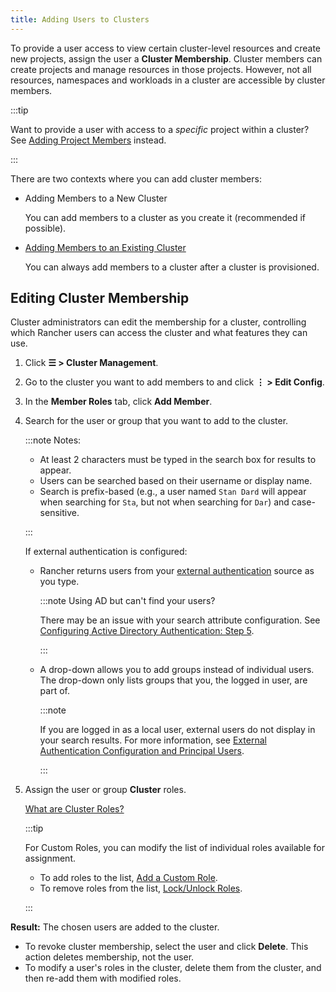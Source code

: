 ```yaml
---
title: Adding Users to Clusters
---
```


<head>
  <link rel="canonical" href="https://ranchermanager.docs.rancher.com/how-to-guides/new-user-guides/manage-clusters/access-clusters/add-users-to-clusters"/>
</head>

To provide a user access to view certain cluster-level resources and create new projects, assign the user a **Cluster Membership**. Cluster members can create projects and manage resources in those projects. However, not all resources, namespaces and workloads in a cluster are accessible by cluster members.

:::tip

Want to provide a user with access to a _specific_ project within a cluster? See [Adding Project Members](../../../new-user-guides/add-users-to-projects.md) instead.

:::

There are two contexts where you can add cluster members:

- Adding Members to a New Cluster

    You can add members to a cluster as you create it (recommended if possible).

- [Adding Members to an Existing Cluster](#editing-cluster-membership)

    You can always add members to a cluster after a cluster is provisioned.

## Editing Cluster Membership

Cluster administrators can edit the membership for a cluster, controlling which Rancher users can access the cluster and what features they can use.

1. Click **☰ > Cluster Management**.
1. Go to the cluster you want to add members to and click **⋮ > Edit Config**.
1. In the **Member Roles** tab, click **Add Member**.
1. Search for the user or group that you want to add to the cluster.

    :::note Notes:

    - At least 2 characters must be typed in the search box for results to appear.
    - Users can be searched based on their username or display name.
    - Search is prefix-based (e.g., a user named `Stan Dard` will appear when searching for `Sta`, but not when searching for `Dar`) and case-sensitive.

    :::

    If external authentication is configured:

    - Rancher returns users from your [external authentication](../../authentication-permissions-and-global-configuration/authentication-config/authentication-config.md) source as you type.

		:::note Using AD but can't find your users?

		There may be an issue with your search attribute configuration. See [Configuring Active Directory Authentication: Step 5](../../../new-user-guides/authentication-permissions-and-global-configuration/authentication-config/configure-active-directory.md).

		:::

    - A drop-down allows you to add groups instead of individual users. The drop-down only lists groups that you, the logged in user, are part of.

		:::note

		If you are logged in as a local user, external users do not display in your search results. For more information, see [External Authentication Configuration and Principal Users](../../authentication-permissions-and-global-configuration/authentication-config/authentication-config.md#external-authentication-configuration-and-principal-users).

		:::

1. Assign the user or group **Cluster** roles.

    [What are Cluster Roles?](../../../new-user-guides/authentication-permissions-and-global-configuration/manage-role-based-access-control-rbac/cluster-and-project-roles.md)

    :::tip

    For Custom Roles, you can modify the list of individual roles available for assignment.

    - To add roles to the list, [Add a Custom Role](../../../new-user-guides/authentication-permissions-and-global-configuration/manage-role-based-access-control-rbac/custom-roles.md).
    - To remove roles from the list, [Lock/Unlock Roles](../../../new-user-guides/authentication-permissions-and-global-configuration/manage-role-based-access-control-rbac/locked-roles.md).

    :::

**Result:** The chosen users are added to the cluster.

- To revoke cluster membership, select the user and click **Delete**. This action deletes membership, not the user.
- To modify a user's roles in the cluster, delete them from the cluster, and then re-add them with modified roles.
